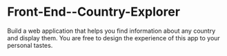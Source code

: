 # Front-End--Country-Explorer
Build a web application that helps you find information about any country and display them. You are free to design the experience of this app to your personal tastes.
